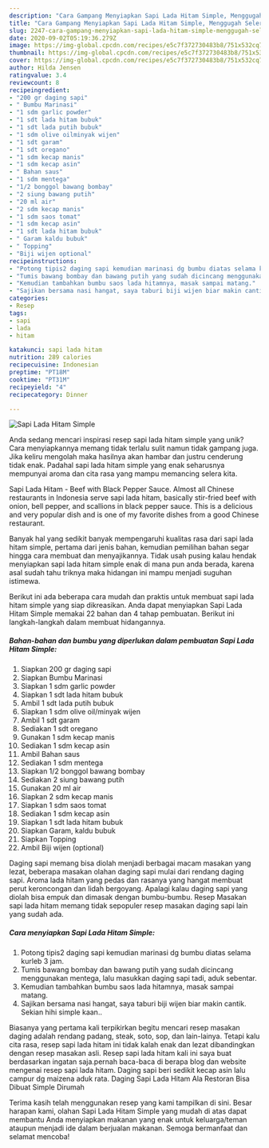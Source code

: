 ```yaml
---
description: "Cara Gampang Menyiapkan Sapi Lada Hitam Simple, Menggugah Selera"
title: "Cara Gampang Menyiapkan Sapi Lada Hitam Simple, Menggugah Selera"
slug: 2247-cara-gampang-menyiapkan-sapi-lada-hitam-simple-menggugah-selera
date: 2020-09-02T05:19:36.279Z
image: https://img-global.cpcdn.com/recipes/e5c7f372730483b8/751x532cq70/sapi-lada-hitam-simple-foto-resep-utama.jpg
thumbnail: https://img-global.cpcdn.com/recipes/e5c7f372730483b8/751x532cq70/sapi-lada-hitam-simple-foto-resep-utama.jpg
cover: https://img-global.cpcdn.com/recipes/e5c7f372730483b8/751x532cq70/sapi-lada-hitam-simple-foto-resep-utama.jpg
author: Hilda Jensen
ratingvalue: 3.4
reviewcount: 8
recipeingredient:
- "200 gr daging sapi"
- " Bumbu Marinasi"
- "1 sdm garlic powder"
- "1 sdt lada hitam bubuk"
- "1 sdt lada putih bubuk"
- "1 sdm olive oilminyak wijen"
- "1 sdt garam"
- "1 sdt oregano"
- "1 sdm kecap manis"
- "1 sdm kecap asin"
- " Bahan saus"
- "1 sdm mentega"
- "1/2 bonggol bawang bombay"
- "2 siung bawang putih"
- "20 ml air"
- "2 sdm kecap manis"
- "1 sdm saos tomat"
- "1 sdm kecap asin"
- "1 sdt lada hitam bubuk"
- " Garam kaldu bubuk"
- " Topping"
- "Biji wijen optional"
recipeinstructions:
- "Potong tipis2 daging sapi kemudian marinasi dg bumbu diatas selama kurleb 3 jam."
- "Tumis bawang bombay dan bawang putih yang sudah dicincang menggunakan mentega, lalu masukkan daging sapi tadi, aduk sebentar."
- "Kemudian tambahkan bumbu saos lada hitamnya, masak sampai matang."
- "Sajikan bersama nasi hangat, saya taburi biji wijen biar makin cantik. Sekian hihi simple kaan.."
categories:
- Resep
tags:
- sapi
- lada
- hitam

katakunci: sapi lada hitam 
nutrition: 289 calories
recipecuisine: Indonesian
preptime: "PT18M"
cooktime: "PT31M"
recipeyield: "4"
recipecategory: Dinner

---
```



![Sapi Lada Hitam Simple](https://img-global.cpcdn.com/recipes/e5c7f372730483b8/751x532cq70/sapi-lada-hitam-simple-foto-resep-utama.jpg)

Anda sedang mencari inspirasi resep sapi lada hitam simple yang unik? Cara menyiapkannya memang tidak terlalu sulit namun tidak gampang juga. Jika keliru mengolah maka hasilnya akan hambar dan justru cenderung tidak enak. Padahal sapi lada hitam simple yang enak seharusnya mempunyai aroma dan cita rasa yang mampu memancing selera kita.

Sapi Lada Hitam - Beef with Black Pepper Sauce. Almost all Chinese restaurants in Indonesia serve sapi lada hitam, basically stir-fried beef with onion, bell pepper, and scallions in black pepper sauce. This is a delicious and very popular dish and is one of my favorite dishes from a good Chinese restaurant.

Banyak hal yang sedikit banyak mempengaruhi kualitas rasa dari sapi lada hitam simple, pertama dari jenis bahan, kemudian pemilihan bahan segar hingga cara membuat dan menyajikannya. Tidak usah pusing kalau hendak menyiapkan sapi lada hitam simple enak di mana pun anda berada, karena asal sudah tahu triknya maka hidangan ini mampu menjadi suguhan istimewa.


Berikut ini ada beberapa cara mudah dan praktis untuk membuat sapi lada hitam simple yang siap dikreasikan. Anda dapat menyiapkan Sapi Lada Hitam Simple memakai 22 bahan dan 4 tahap pembuatan. Berikut ini langkah-langkah dalam membuat hidangannya.

<!--inarticleads1-->

##### Bahan-bahan dan bumbu yang diperlukan dalam pembuatan Sapi Lada Hitam Simple:

1. Siapkan 200 gr daging sapi
1. Siapkan  Bumbu Marinasi
1. Siapkan 1 sdm garlic powder
1. Siapkan 1 sdt lada hitam bubuk
1. Ambil 1 sdt lada putih bubuk
1. Siapkan 1 sdm olive oil/minyak wijen
1. Ambil 1 sdt garam
1. Sediakan 1 sdt oregano
1. Gunakan 1 sdm kecap manis
1. Sediakan 1 sdm kecap asin
1. Ambil  Bahan saus
1. Sediakan 1 sdm mentega
1. Siapkan 1/2 bonggol bawang bombay
1. Sediakan 2 siung bawang putih
1. Gunakan 20 ml air
1. Siapkan 2 sdm kecap manis
1. Siapkan 1 sdm saos tomat
1. Sediakan 1 sdm kecap asin
1. Siapkan 1 sdt lada hitam bubuk
1. Siapkan  Garam, kaldu bubuk
1. Siapkan  Topping
1. Ambil Biji wijen (optional)


Daging sapi memang bisa diolah menjadi berbagai macam masakan yang lezat, beberapa masakan olahan daging sapi mulai dari rendang daging sapi. Aroma lada hitam yang pedas dan rasanya yang hangat membuat perut keroncongan dan lidah bergoyang. Apalagi kalau daging sapi yang diolah bisa empuk dan dimasak dengan bumbu-bumbu. Resep Masakan sapi lada hitam memang tidak sepopuler resep masakan daging sapi lain yang sudah ada. 

<!--inarticleads2-->

##### Cara menyiapkan Sapi Lada Hitam Simple:

1. Potong tipis2 daging sapi kemudian marinasi dg bumbu diatas selama kurleb 3 jam.
1. Tumis bawang bombay dan bawang putih yang sudah dicincang menggunakan mentega, lalu masukkan daging sapi tadi, aduk sebentar.
1. Kemudian tambahkan bumbu saos lada hitamnya, masak sampai matang.
1. Sajikan bersama nasi hangat, saya taburi biji wijen biar makin cantik. Sekian hihi simple kaan..


Biasanya yang pertama kali terpikirkan begitu mencari resep masakan daging adalah rendang padang, steak, soto, sop, dan lain-lainya. Tetapi kalu cita rasa, resep sapi lada hitam ini tidak kalah enak dan lezat dibandingkan dengan resep masakan asli. Resep sapi lada hitam kali ini saya buat berdasarkan ingatan saja.pernah baca-baca di berapa blog dan website mengenai resep sapi lada hitam. Daging sapi beri sedikit kecap asin lalu campur dg maizena aduk rata. Daging Sapi Lada Hitam Ala Restoran Bisa Dibuat Simple Dirumah 

Terima kasih telah menggunakan resep yang kami tampilkan di sini. Besar harapan kami, olahan Sapi Lada Hitam Simple yang mudah di atas dapat membantu Anda menyiapkan makanan yang enak untuk keluarga/teman ataupun menjadi ide dalam berjualan makanan. Semoga bermanfaat dan selamat mencoba!
